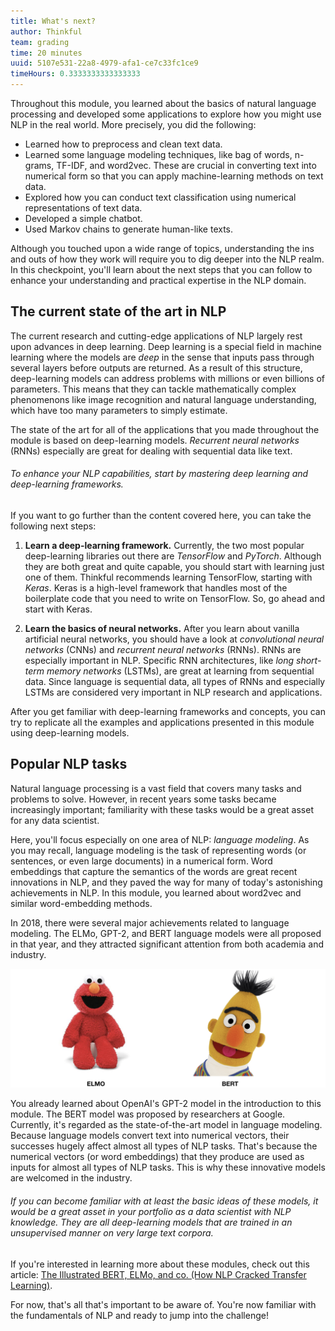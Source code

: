```yaml
---
title: What's next?
author: Thinkful
team: grading
time: 20 minutes
uuid: 5107e531-22a8-4979-afa1-ce7c33fc1ce9
timeHours: 0.3333333333333333
---
```


Throughout this module, you learned about the basics of natural language processing and developed some applications to explore how you might use NLP in the real world. More precisely, you did the following:

* Learned how to preprocess and clean text data.
* Learned some language modeling techniques, like bag of words, n-grams, TF-IDF, and word2vec. These are crucial in converting text into numerical form so that you can apply machine-learning methods on text data.
* Explored how you can conduct text classification using numerical representations of text data.
* Developed a simple chatbot.
* Used Markov chains to generate human-like texts.

Although you touched upon a wide range of topics, understanding the ins and outs of how they work will require you to dig deeper into the NLP realm. In this checkpoint, you'll learn about the next steps that you can follow to enhance your understanding and practical expertise in the NLP domain.

## The current state of the art in NLP

The current research and cutting-edge applications of NLP largely rest upon advances in deep learning. Deep learning is a special field in machine learning where the models are *deep* in the sense that inputs pass through several layers before outputs are returned. As a result of this structure, deep-learning models can address problems with millions or even billions of parameters. This means that they can tackle mathematically complex phenomenons like image recognition and natural language understanding, which have too many parameters to simply estimate.

The state of the art for all of the applications that you made throughout the module is based on deep-learning models. *Recurrent neural networks* (RNNs) especially are great for dealing with sequential data like text.

###### To enhance your NLP capabilities, start by mastering deep learning and deep-learning frameworks.

If you want to go further than the content covered here, you can take the following next steps:

1. **Learn a deep-learning framework.** Currently, the two most popular deep-learning libraries out there are *TensorFlow* and *PyTorch*. Although they are both great and quite capable, you should start with learning just one of them. Thinkful recommends learning TensorFlow, starting with *Keras*. Keras is a high-level framework that handles most of the boilerplate code that you need to write on TensorFlow. So, go ahead and start with Keras.

2. **Learn the basics of neural networks.** After you learn about vanilla artificial neural networks, you should have a look at *convolutional neural networks* (CNNs) and *recurrent neural networks* (RNNs). RNNs are especially important in NLP. Specific RNN architectures, like *long short-term memory networks* (LSTMs), are great at learning from sequential data. Since language is sequential data, all types of RNNs and especially LSTMs are considered very important in NLP research and applications.

After you get familiar with deep-learning frameworks and concepts, you can try to replicate all the examples and applications presented in this module using deep-learning models.

## Popular NLP tasks

Natural language processing is a vast field that covers many tasks and problems to solve. However, in recent years some tasks became increasingly important; familiarity with these tasks would be a great asset for any data scientist. 

Here, you'll focus especially on one area of NLP: *language modeling*. As you may recall, language modeling is the task of representing words (or sentences, or even large documents) in a numerical form. Word embeddings that capture the semantics of the words are great recent innovations in NLP, and they paved the way for many of today's astonishing achievements in NLP. In this module, you learned about word2vec and similar word-embedding methods.

In 2018, there were several major achievements related to language modeling. The ELMo, GPT-2, and BERT language models were all proposed in that year, and they attracted significant attention from both academia and industry.

![elmo_and_bert](elmo_bert.png)

You already learned about OpenAI's GPT-2 model in the introduction to this module. The BERT model was proposed by researchers at Google. Currently, it's regarded as the state-of-the-art model in language modeling. Because language models convert text into numerical vectors, their successes hugely affect almost all types of NLP tasks. That's because the numerical vectors (or word embeddings) that they produce are used as inputs for almost all types of NLP tasks. This is why these innovative models are welcomed in the industry.

###### If you can become familiar with at least the basic ideas of these models, it would be a great asset in your portfolio as a data scientist with NLP knowledge. They are all deep-learning models that are trained in an unsupervised manner on very large text corpora.

If you're interested in learning more about these modules, check out this article: [The Illustrated BERT, ELMo, and co. (How NLP Cracked Transfer Learning)](https://jalammar.github.io/illustrated-bert/).

For now, that's all that's important to be aware of. You're now familiar with the fundamentals of NLP and ready to jump into the challenge!
